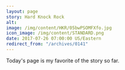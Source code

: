 ```yaml
---
layout: page
story: Hard Knock Rock
alt:
image: /img/content/HKR/05bwPSOMFXfo.jpg
icon_image: /img/content/STANDARD.png
date: 2017-07-26 07:00:00 US/Eastern
redirect_from: "/archives/0141"
---
```

Today's page is my favorite of the story so far.
